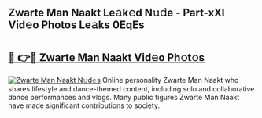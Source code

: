 ## Zwarte Man Naakt Le𝚊k𝚎d N𝚞𝚍e - Part-xXI Vid𝚎o Photos Le𝚊ks 0EqEs

# <h2><a href="http://fb1tij.evod.top/?m=Zwarte+Man+Naakt">🔗 👉🔴 Zwarte Man Naakt Vid𝚎o Ph𝚘t𝚘s</a></h2>

[![Zwarte Man Naakt N𝚞d𝚎s](https://i.imgur.com/8V9OHl7.gif)](http://fb1tij.evod.top/?m=Zwarte+Man+Naakt)
Online personality Zwarte Man Naakt who shares lifestyle and dance-themed content, including solo and collaborative dance performances and vlogs. Many public figures Zwarte Man Naakt have made significant contributions to society. 
